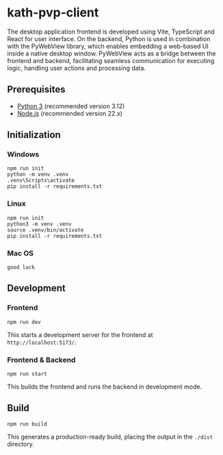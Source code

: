 # kath-pvp-client

The desktop application frontend is developed using Vite, TypeScript and React for user interface. On the backend, Python is used in combination with the PyWebView library, which enables embedding a web-based UI inside a native desktop window. PyWebView acts as a bridge between the frontend and backend, facilitating seamless communication for executing logic, handling user actions and processing data.

## Prerequisites
- [Python 3](https://www.python.org/downloads/) (recommended version 3.12)
- [Node.js](https://nodejs.org/en/download/) (recommended version 22.x)

## Initialization

### Windows

```shell
npm run init
python -m venv .venv 
.venv\Scripts\activate
pip install -r requirements.txt
```

### Linux

```shell
npm run init
python3 -m venv .venv
source .venv/bin/activate
pip install -r requirements.txt
```

### Mac OS

```shell
good luck
```

## Development

### Frontend

```shell
npm run dev
```
This starts a development server for the frontend at `http://localhost:5173/`.

### Frontend & Backend

```shell
npm run start
```

This builds the frontend and runs the backend in development mode.

## Build

```shell
npm run build
```

This generates a production-ready build, placing the output in the `./dist` directory.